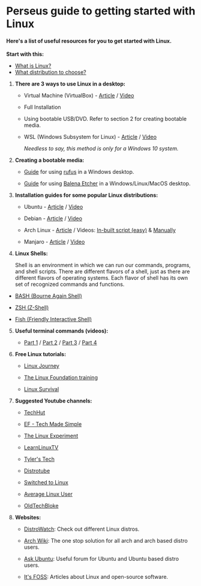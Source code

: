 # Perseus guide to getting started with Linux

#### Here's a list of useful resources for you to get started with Linux.

**Start with this:**
- [What is Linux?](https://www.youtube.com/watch?v=6gqLWTSz6ck)
- [What distribution to choose?](https://distrochooser.de/en)

1. **There are 3 ways to use Linux in a desktop:**
   
   - Virtual Machine (VirtualBox) - [Article](https://www.addictivetips.com/ubuntu-linux-tips/set-up-linux-virtual-machine-on-windows/) / [Video](https://www.youtube.com/watch?v=lzRMYTf6X2o)
   
   - Full Installation
   
   - Using bootable USB/DVD. Refer to section 2 for creating bootable media.
   
   - WSL (Windows Subsystem for Linux) - [Article](https://christitus.com/wsl2/) / [Video](https://youtu.be/VUW2pIjDpEk)
     
     *Needless to say, this method is only for a Windows 10 system.*

2. **Creating a bootable media:**
   
   - [Guide](https://fossbytes.com/create-bootable-usb-media-rufus-install-windows-linux/) for using [rufus](https://rufus.ie/) in a Windows desktop.
   
   - [Guide](https://wiki.recalbox.com/en/tutorials/utilities/write-an-image/balena-etcher) for using [Balena Etcher](https://www.balena.io/etcher/) in a Windows/Linux/MacOS desktop. 

3. **Installation guides for some popular Linux distributions:**
   - Ubuntu - [Article](https://ubuntu.com/tutorials/install-ubuntu-desktop#1-overview) / [Video](https://www.youtube.com/watch?v=f_8cD4HFvhc)

   - Debian - [Article](https://www.debian.org/releases/stable/installmanual) / [Video](https://www.youtube.com/watch?v=P4J_99cS7Bg)

   - Arch Linux - [Article](https://arch.d3sox.me/) / Videos: [In-built script (easy)](https://www.youtube.com/watch?v=leQbSsu-7F4) & [Manually](https://www.youtube.com/watch?v=PQgyW10xD8s&t=8s)

   - Manjaro -  [Article](https://itsfoss.com/install-manjaro-linux/) / [Video](https://www.youtube.com/watch?v=dlPw4WtMMZ8)
4. **Linux Shells:**

   Shell is an environment in which we can run our commands, programs, and shell scripts. There are different flavors of a shell, just as there are different flavors of operating systems. Each flavor of shell has its own set of recognized commands and functions.

- [BASH (Bourne Again Shell)](https://opensource.com/resources/what-bash)

- [ZSH (Z-Shell)](https://opensource.com/article/19/9/getting-started-zsh)

- [Fish (Friendly Interactive Shell)](https://fishshell.com/docs/current/index.html)
5. **Useful terminal commands (videos):**
   
   - [Part 1](https://youtu.be/7pBFbROYYdg) / [Part 2](https://youtu.be/ZsLg7eLkYbs) / [Part 3](https://youtu.be/JyZhYr-2uZ4) / [Part 4](https://youtu.be/s2bsE7MJTQg)

6. **Free Linux tutorials:**
   - [Linux Journey](https://linuxjourney.com/)
   
   - [The Linux Foundation training](https://training.linuxfoundation.org/resources/?_sft_content_type=free-course)
   
   - [Linux Survival](https://linuxsurvival.com/linux-tutorial-introduction/)



7. **Suggested Youtube channels:**
   
   - [TechHut](https://www.youtube.com/c/TechHutHD/videos)
   
   - [EF - Tech Made Simple](https://www.youtube.com/c/EFTechMadeSimple)
   
   - [The Linux Experiment](https://www.youtube.com/channel/UC5UAwBUum7CPN5buc-_N1Fw)
   
   - [LearnLinuxTV](https://www.youtube.com/channel/UCxQKHvKbmSzGMvUrVtJYnUA)
   
   - [Tyler's Tech](https://www.youtube.com/channel/UC3LqPyZ9818X8EM9e9mJMwQ)
   
   - [Distrotube](https://www.youtube.com/channel/UCVls1GmFKf6WlTraIb_IaJg)
   
   - [Switched to Linux](https://www.youtube.com/channel/UCoryWpk4QVYKFCJul9KBdyw)
   
   - [Average Linux User](https://www.youtube.com/channel/UCZiL6BoryLWxyapUuVYW27g)
   
   - [OldTechBloke](https://www.youtube.com/channel/UCCIHOP7e271SIumQgyl6XBQ)



8. **Websites:**
   
   - [DistroWatch](https://distrowatch.com/): Check out different Linux distros.
   
   - [Arch Wiki](https://wiki.archlinux.org/): The one stop solution for all arch and arch based distro users.
   
   - [Ask Ubuntu](https://askubuntu.com/): Useful forum for Ubuntu and Ubuntu based distro users.
   
   - [It's FOSS](http://itsfoss.com/): Articles about Linux and open-source software.
